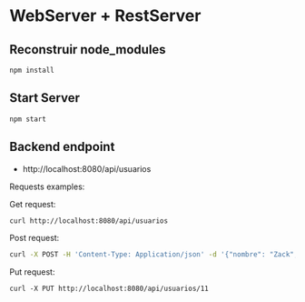# WebServer + RestServer

## Reconstruir node_modules

```
npm install
```

## Start Server

```
npm start
```

## Backend endpoint

* http://localhost:8080/api/usuarios

Requests examples: 

Get request:

```
curl http://localhost:8080/api/usuarios 
```

Post request:

```sh
curl -X POST -H 'Content-Type: Application/json' -d '{"nombre": "Zack", "edad": "20" }' http://localhost:8080/api/usuarios
```

Put request:

```
curl -X PUT http://localhost:8080/api/usuarios/11
```
